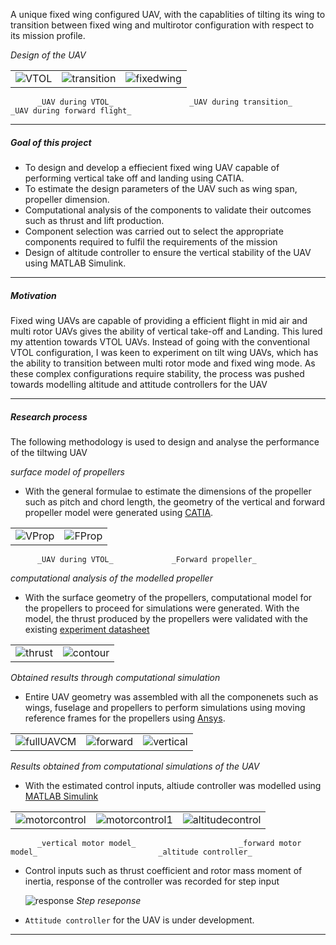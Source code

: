 A unique fixed wing configured UAV, with the capablities of tilting its wing to transition between fixed wing and multirotor configuration with respect to its mission profile.


_Design of the UAV_

| | | |
|-|-|-|
|![VTOL](tilt-wing/VTOL.jpg)|![transition](tilt-wing/transition.jpg)|![fixedwing](tilt-wing/fixedwing.jpg)|
          _UAV during VTOL_                 _UAV during transition_                _UAV during forward flight_
---

##### Goal of this project

* To design and develop a effiecient fixed wing UAV capable of performing vertical take off and landing using CATIA.
* To estimate the design parameters of the UAV such as wing span, propeller dimension.
* Computational analysis of the components to validate their outcomes such as thrust and lift production.
* Component selection was carried out to select the appropriate components required to fulfil the requirements of the mission
* Design of altitude controller to ensure the vertical stability of the UAV using MATLAB Simulink.

---

##### Motivation

Fixed wing UAVs are capable of providing a efficient flight in mid air and multi rotor UAVs gives the ability of vertical take-off and Landing. This lured my attention towards VTOL UAVs. Instead of going with the conventional VTOL configuration, I was keen to experiment on tilt wing UAVs, which has the ability to transition between multi rotor mode and fixed wing mode. As these complex configurations require stability, the process was pushed towards modelling altitude and attitude controllers for the UAV

---

##### Research process

The following methodology is used to design and analyse the performance of the tiltwing UAV

_surface model of propellers_

* With the general formulae to estimate the dimensions of the propeller such as pitch and chord length, the geometry of the vertical and forward propeller model were generated using [CATIA].

| | |
|-|-|
|![VProp](tilt-wing/VProp.jpg)|![FProp](tilt-wing/FProp.jpg)|
          _UAV during VTOL_             _Forward propeller_ 

_computational analysis of the modelled propeller_

* With the surface geometry of the propellers, computational model for the propellers to proceed for simulations were generated. With the model, the thrust produced by the propellers were validated with the existing [experiment datasheet]

| | |
|-|-|
|![thrust](tilt-wing/thrust.jpg)|![contour](tilt-wing/contour.jpg)|
  _Obtained results through computational simulation_

* Entire UAV geometry was assembled with all the componenets such as wings, fuselage and propellers to perform simulations using moving reference frames for the propellers using [Ansys].

| | | |
|-|-|-|
|![fullUAVCM](tilt-wing/fullUAVCM.jpg)|![forward](tilt-wing/forward.jpg)|![vertical](tilt-wing/vertical.jpg)|
  _Results obtained from computational simulations of the UAV_


* With the estimated control inputs, altiude controller was modelled using [MATLAB Simulink]

| | | |
|-|-|-|
|![motorcontrol](tilt-wing/motorcontrol.jpg)|![motorcontrol1](tilt-wing/motorcontrol1.jpg)|![altitudecontrol](tilt-wing/altitudecontrol.jpg)|
          _vertical motor model_                       _forward motor model_                           _altitude controller_

* Control inputs such as thrust coefficient and rotor mass moment of inertia, response of the controller was recorded for step input

  ![response](tilt-wing/response.jpg)
  _Step reseponse_


*  `Attitude controller` for the UAV is under development.

---


[experiment datasheet]: https://store.tmotor.com/product/v505-vtol-motor.html
[MATLAB Simulink]: https://in.mathworks.com/products/simulink.html
[CATIA]: https://www.3ds.com/products/catia/catia-v5
[Ansys]: https://www.ansys.com/en-in
